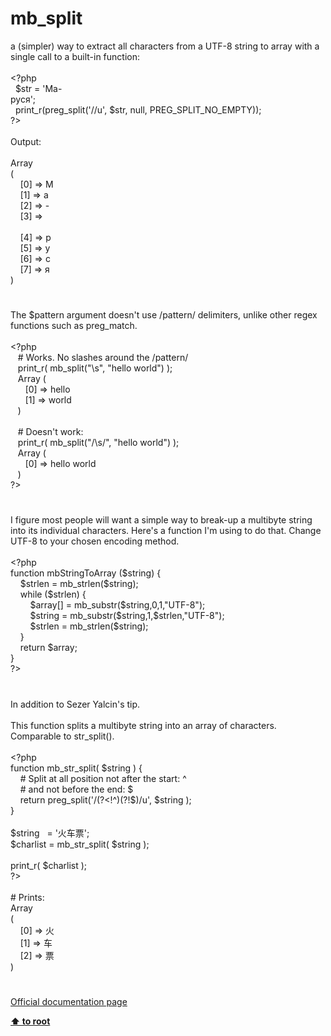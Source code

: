 # mb_split




<div class="phpcode"><span class="html">
a (simpler) way to extract all characters from a UTF-8 string to array with a single call to a built-in function:<br><br><span class="default">&lt;?php<br>&#xA0; $str </span><span class="keyword">= </span><span class="string">&apos;&#x41C;&#x430;-<br>&#x440;&#x443;&#x441;&#x44F;&apos;</span><span class="keyword">;<br>&#xA0; </span><span class="default">print_r</span><span class="keyword">(</span><span class="default">preg_split</span><span class="keyword">(</span><span class="string">&apos;//u&apos;</span><span class="keyword">, </span><span class="default">$str</span><span class="keyword">, </span><span class="default">null</span><span class="keyword">, </span><span class="default">PREG_SPLIT_NO_EMPTY</span><span class="keyword">));<br></span><span class="default">?&gt;<br></span><br>Output:<br><br>Array<br>(<br>&#xA0; &#xA0; [0] =&gt; &#x41C;<br>&#xA0; &#xA0; [1] =&gt; &#x430;<br>&#xA0; &#xA0; [2] =&gt; -<br>&#xA0; &#xA0; [3] =&gt; <br><br>&#xA0; &#xA0; [4] =&gt; &#x440;<br>&#xA0; &#xA0; [5] =&gt; &#x443;<br>&#xA0; &#xA0; [6] =&gt; &#x441;<br>&#xA0; &#xA0; [7] =&gt; &#x44F;<br>)</span>
</div>
  

#


<div class="phpcode"><span class="html">
The $pattern argument doesn&apos;t use /pattern/ delimiters, unlike other regex functions such as preg_match.<br><br><span class="default">&lt;?php<br>&#xA0;&#xA0; </span><span class="comment"># Works. No slashes around the /pattern/<br>&#xA0;&#xA0; </span><span class="default">print_r</span><span class="keyword">( </span><span class="default">mb_split</span><span class="keyword">(</span><span class="string">&quot;\s&quot;</span><span class="keyword">, </span><span class="string">&quot;hello world&quot;</span><span class="keyword">) );<br>&#xA0;&#xA0; Array (<br>&#xA0; &#xA0; &#xA0; [</span><span class="default">0</span><span class="keyword">] =&gt; </span><span class="default">hello<br>&#xA0; &#xA0; &#xA0; </span><span class="keyword">[</span><span class="default">1</span><span class="keyword">] =&gt; </span><span class="default">world<br>&#xA0;&#xA0; </span><span class="keyword">)<br><br>&#xA0;&#xA0; </span><span class="comment"># Doesn&apos;t work:<br>&#xA0;&#xA0; </span><span class="default">print_r</span><span class="keyword">( </span><span class="default">mb_split</span><span class="keyword">(</span><span class="string">&quot;/\s/&quot;</span><span class="keyword">, </span><span class="string">&quot;hello world&quot;</span><span class="keyword">) );<br>&#xA0;&#xA0; Array (<br>&#xA0; &#xA0; &#xA0; [</span><span class="default">0</span><span class="keyword">] =&gt; </span><span class="default">hello world<br>&#xA0;&#xA0; </span><span class="keyword">)<br></span><span class="default">?&gt;</span>
</span>
</div>
  

#


<div class="phpcode"><span class="html">
I figure most people will want a simple way to break-up a multibyte string into its individual characters. Here&apos;s a function I&apos;m using to do that. Change UTF-8 to your chosen encoding method.
<br>
<br><span class="default">&lt;?php
<br></span><span class="keyword">function </span><span class="default">mbStringToArray </span><span class="keyword">(</span><span class="default">$string</span><span class="keyword">) {
<br>&#xA0; &#xA0; </span><span class="default">$strlen </span><span class="keyword">= </span><span class="default">mb_strlen</span><span class="keyword">(</span><span class="default">$string</span><span class="keyword">);
<br>&#xA0; &#xA0; while (</span><span class="default">$strlen</span><span class="keyword">) {
<br>&#xA0; &#xA0; &#xA0; &#xA0; </span><span class="default">$array</span><span class="keyword">[] = </span><span class="default">mb_substr</span><span class="keyword">(</span><span class="default">$string</span><span class="keyword">,</span><span class="default">0</span><span class="keyword">,</span><span class="default">1</span><span class="keyword">,</span><span class="string">&quot;UTF-8&quot;</span><span class="keyword">);
<br>&#xA0; &#xA0; &#xA0; &#xA0; </span><span class="default">$string </span><span class="keyword">= </span><span class="default">mb_substr</span><span class="keyword">(</span><span class="default">$string</span><span class="keyword">,</span><span class="default">1</span><span class="keyword">,</span><span class="default">$strlen</span><span class="keyword">,</span><span class="string">&quot;UTF-8&quot;</span><span class="keyword">);
<br>&#xA0; &#xA0; &#xA0; &#xA0; </span><span class="default">$strlen </span><span class="keyword">= </span><span class="default">mb_strlen</span><span class="keyword">(</span><span class="default">$string</span><span class="keyword">);
<br>&#xA0; &#xA0; }
<br>&#xA0; &#xA0; return </span><span class="default">$array</span><span class="keyword">;
<br>}
<br></span><span class="default">?&gt;</span>
</span>
</div>
  

#


<div class="phpcode"><span class="html">
In addition to Sezer Yalcin&apos;s tip.
<br>
<br>This function splits a multibyte string into an array of characters. Comparable to str_split().
<br>
<br><span class="default">&lt;?php
<br></span><span class="keyword">function </span><span class="default">mb_str_split</span><span class="keyword">( </span><span class="default">$string </span><span class="keyword">) {
<br>&#xA0; &#xA0; </span><span class="comment"># Split at all position not after the start: ^
<br>&#xA0; &#xA0; # and not before the end: $
<br>&#xA0; &#xA0; </span><span class="keyword">return </span><span class="default">preg_split</span><span class="keyword">(</span><span class="string">&apos;/(?&lt;!^)(?!$)/u&apos;</span><span class="keyword">, </span><span class="default">$string </span><span class="keyword">);
<br>}
<br>
<br></span><span class="default">$string&#xA0;&#xA0; </span><span class="keyword">= </span><span class="string">&apos;&#x706B;&#x8F66;&#x7968;&apos;</span><span class="keyword">;
<br></span><span class="default">$charlist </span><span class="keyword">= </span><span class="default">mb_str_split</span><span class="keyword">( </span><span class="default">$string </span><span class="keyword">);
<br>
<br></span><span class="default">print_r</span><span class="keyword">( </span><span class="default">$charlist </span><span class="keyword">);
<br></span><span class="default">?&gt;
<br></span>
<br># Prints:
<br>Array
<br>(
<br>&#xA0; &#xA0; [0] =&gt; &#x706B;
<br>&#xA0; &#xA0; [1] =&gt; &#x8F66;
<br>&#xA0; &#xA0; [2] =&gt; &#x7968;
<br>)</span>
</div>
  

#

[Official documentation page](https://www.php.net/manual/en/function.mb-split.php)

**[⬆ to root](/)**